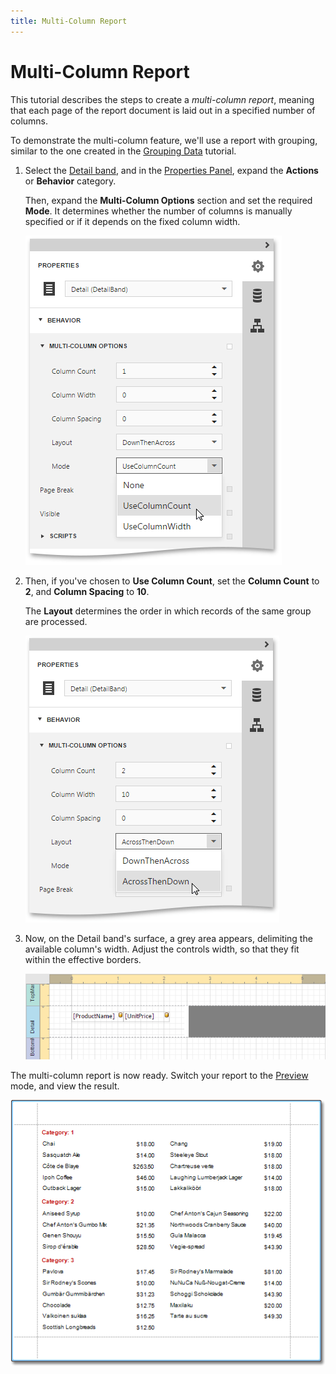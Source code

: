 ```yaml
---
title: Multi-Column Report
---
```

# Multi-Column Report
This tutorial describes the steps to create a _multi-column report_, meaning that each page of the report document is laid out in a specified number of columns.

To demonstrate the multi-column feature, we'll use a report with grouping, similar to the one created in the [Grouping Data](../creating-reports/shaping-data/grouping-data.md) tutorial.
1. Select the [Detail band](../report-elements/report-bands.md), and in the [Properties Panel](../interface-elements/properties-panel.md), expand the **Actions** or **Behavior** category.
	
	Then, expand the **Multi-Column Options** section and set the required **Mode**. It determines whether the number of columns is manually specified or if it depends on the fixed column width.
	
	![eud-multi-column-report-0](../../../images/img119059.png)
2. Then, if you've chosen to **Use Column Count**, set the **Column Count** to **2**, and **Column Spacing** to **10**.
	
	The **Layout** determines the order in which records of the same group are processed.
	
	![eud-multi-column-report-1](../../../images/img119060.png)
3. Now, on the Detail band's surface, a grey area appears, delimiting the available column's width. Adjust the controls width, so that they fit within the effective borders.
	
	![eud-multi-column-report-2](../../../images/img119061.png)

The multi-column report is now ready. Switch your report to the [Preview](../document-preview.md) mode, and view the result.

![RD_CreateReports_MultiColumn_3](../../../images/img8351.png)